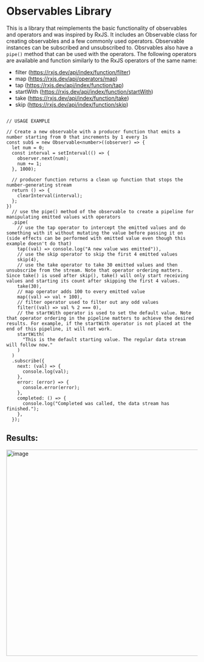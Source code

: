 # Observables Library

This is a library that reimplements the basic functionality of observables and operators and was inspired by RxJS. It includes an Observable class for creating observables and a few commonly used operators. Observable instances can be subscribed and unsubscribed to. Obsrvables also have a `pipe()` method that can be used with the operators. The following operators are available and function similarly to the RxJS operators of the same name:

- filter (https://rxjs.dev/api/index/function/filter)
- map (https://rxjs.dev/api/operators/map)
- tap (https://rxjs.dev/api/index/function/tap)
- startWith (https://rxjs.dev/api/index/function/startWith)
- take (https://rxjs.dev/api/index/function/take)
- skip (https://rxjs.dev/api/index/function/skip)

```

// USAGE EXAMPLE

// Create a new observable with a producer function that emits a number starting from 0 that increments by 1 every 1s
const sub$ = new Observable<number>((observer) => {
  let num = 0;
  const interval = setInterval(() => {
    observer.next(num);
    num += 1;
  }, 1000);

  // producer function returns a clean up function that stops the number-generating stream
  return () => {
    clearInterval(interval);
  };
})
  // use the pipe() method of the observable to create a pipeline for manipulating emitted values with operators
  .pipe(
    // use the tap operator to intercept the emitted values and do something with it without mutating the value before passing it on (side effects can be performed with emitted value even though this example doesn't do that)
    tap((val) => console.log("A new value was emitted")),
    // use the skip operator to skip the first 4 emitted values
    skip(4),
    // use the take operator to take 30 emitted values and then unsubscribe from the stream. Note that operator ordering matters. Since take() is used after skip(), take() will only start receiving values and starting its count after skipping the first 4 values.
    take(30),
    // map operator adds 100 to every emitted value
    map((val) => val + 100),
    // filter operator used to filter out any odd values
    filter((val) => val % 2 === 0),
    // the startWith operator is used to set the default value. Note that operator ordering in the pipeline matters to achieve the desired results. For example, if the startWith operator is not placed at the end of this pipeline, it will not work.
    startWith(
      "This is the default starting value. The regular data stream will follow now."
    )
  )
  .subscribe({
    next: (val) => {
      console.log(val);
    },
    error: (error) => {
      console.error(error);
    },
    completed: () => {
      console.log("Completed was called, the data stream has finished.");
    },
  });

```

## Results:

<img width="542" alt="image" src="https://user-images.githubusercontent.com/85326434/232246749-27418d2e-96d8-4306-b3b7-0edc4990f295.png">
